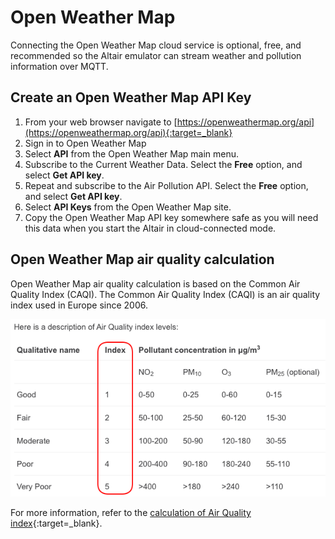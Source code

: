 # Open Weather Map

Connecting the Open Weather Map cloud service is optional, free, and recommended so the Altair emulator can stream weather and pollution information over MQTT.

## Create an Open Weather Map API Key

1. From your web browser navigate to [https://openweathermap.org/api](https://openweathermap.org/api){:target=_blank}
1. Sign in to Open Weather Map
1. Select **API** from the Open Weather Map main menu.
1. Subscribe to the Current Weather Data. Select the **Free** option, and select **Get API key**.
1. Repeat and subscribe to the Air Pollution API. Select the **Free** option, and select **Get API key**.
1. Select **API Keys** from the Open Weather Map site.
1. Copy the Open Weather Map API key somewhere safe as you will need this data when you start the Altair in cloud-connected mode.

## Open Weather Map air quality calculation

Open Weather Map air quality calculation is based on the Common Air Quality Index (CAQI). The Common Air Quality Index (CAQI) is an air quality index used in Europe since 2006.

![The image shows how Open Weather Map calculate air quality index](img/open_weather_map_air_quality_index.png)

For more information, refer to the [calculation of Air Quality index](https://en.wikipedia.org/wiki/Air_quality_index#CAQI){:target=_blank}.
